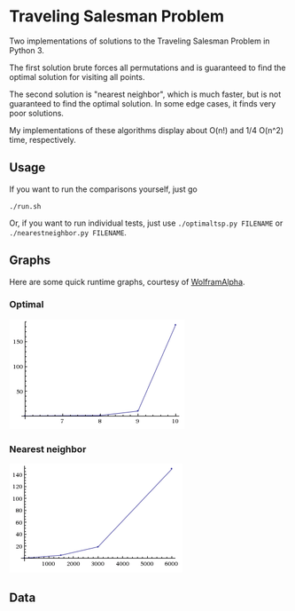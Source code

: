 # Traveling Salesman Problem

Two implementations of solutions to the Traveling Salesman Problem in Python 3.

The first solution brute forces all permutations and is guaranteed to find
the optimal solution for visiting all points.

The second solution is "nearest neighbor", which is much faster, but is not
guaranteed to find the optimal solution. In some edge cases, it finds very poor
solutions.

My implementations of these algorithms display about O(n!) and 1/4 O(n^2) time,
respectively.

## Usage

If you want to run the comparisons yourself, just go

    ./run.sh

Or, if you want to run individual tests, just use `./optimaltsp.py FILENAME` or
`./nearestneighbor.py FILENAME`.

## Graphs

Here are some quick runtime graphs, courtesy of [WolframAlpha](http://www.wolframalpha.com).

### Optimal

[![optimal graph](optimal.png "x-axis is input points; y-axis is seconds")](http://www.wolframalpha.com/input/?i=plot+%286%2C+0.02%29%2C+%288%2C+1.0%29%2C+%289%2C+9.9%29%2C+%2810%2C+184.1%29)

### Nearest neighbor

[![nearest neighbor graph](nn.png "x-axis is input points; y-axis is seconds")](http://www.wolframalpha.com/input/?i=plot%20%289%2C%200%29%2C%20%281500%2C%205%29%2C%20%283000%2C%2019%29%2C%20%286000%2C%20149%29)

## Data


